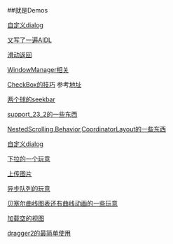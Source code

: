 ##就是Demos

[自定义dialog](https://github.com/70kg/Demos/tree/master/app/src/main/java/com/demos/ViewAnimation)

[又写了一遍AIDL](https://github.com/70kg/Demos/tree/master/app/src/main/java/com/demos/aidl)

[滑动返回](https://github.com/70kg/Demos/tree/master/app/src/main/java/com/demos/viewdraghelper)

[WindowManager相关](https://github.com/70kg/Demos/tree/master/app/src/main/java/com/demos/window)

[CheckBox的技巧](https://github.com/70kg/Demos/tree/master/app/src/main/java/com/demos/checkbox)    参考[地址](http://blog.oceancx.com/2016/01/31/Android-CheckBox%E8%AF%A6%E8%A7%A3)

[两个球的seekbar](https://github.com/70kg/Demos/tree/master/app/src/main/java/com/demos/TwoBallsSeekbar)

[support_23_2的一些东西](https://github.com/70kg/Demos/tree/master/app/src/main/java/com/demos/TwoBallsSeekbar)

[NestedScrolling,Behavior,CoordinatorLayout的一些东西](https://github.com/70kg/Demos/tree/master/app/src/main/java/com/demos/NestedScrolling)

[自定义dialog](https://github.com/70kg/Demos/tree/master/app/src/main/java/com/demos/CustomDialog)

[下拉的一个玩意](https://github.com/70kg/Demos/tree/master/app/src/main/java/com/demos/headlist)

[上传图片](https://github.com/70kg/Demos/tree/master/app/src/main/java/com/demos/uploadPic)

[异步队列的玩意](https://github.com/70kg/Demos/tree/master/app/src/main/java/com/demos/RequestQueue)

[贝塞尔曲线图表还有曲线动画的一些玩意](https://github.com/70kg/Demos/tree/master/app/src/main/java/com/demos/Bessel)

[加载空的视图](https://github.com/70kg/Demos/blob/master/app%2Fsrc%2Fmain%2Fjava%2Fcom%2Fdemos%2Fblanklayout%2FBlankLayout.java)

[dragger2的最简单使用](https://github.com/70kg/Demos/tree/master/app/src/main/java/com/demos/dragger)


